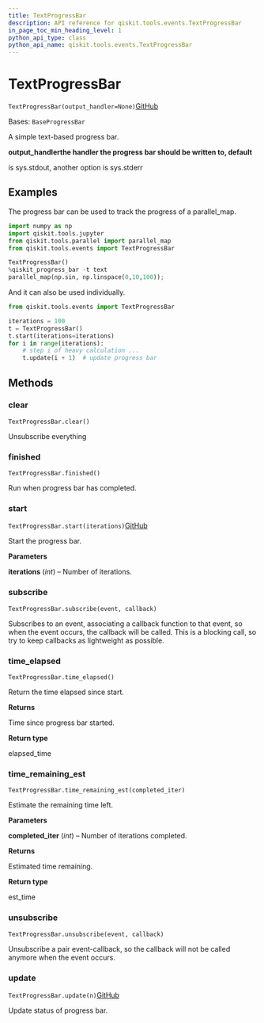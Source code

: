 ```yaml
---
title: TextProgressBar
description: API reference for qiskit.tools.events.TextProgressBar
in_page_toc_min_heading_level: 1
python_api_type: class
python_api_name: qiskit.tools.events.TextProgressBar
---
```


# TextProgressBar

<span id="qiskit.tools.events.TextProgressBar" />

`TextProgressBar(output_handler=None)`[GitHub](https://github.com/qiskit/qiskit/tree/stable/0.43/qiskit/tools/events/progressbar.py "view source code")

Bases: `BaseProgressBar`

A simple text-based progress bar.

**output\_handlerthe handler the progress bar should be written to, default**

is sys.stdout, another option is sys.stderr

## Examples

The progress bar can be used to track the progress of a parallel\_map.

```python
import numpy as np
import qiskit.tools.jupyter
from qiskit.tools.parallel import parallel_map
from qiskit.tools.events import TextProgressBar

TextProgressBar()
%qiskit_progress_bar -t text
parallel_map(np.sin, np.linspace(0,10,100));
```

And it can also be used individually.

```python
from qiskit.tools.events import TextProgressBar

iterations = 100
t = TextProgressBar()
t.start(iterations=iterations)
for i in range(iterations):
    # step i of heavy calculation ...
    t.update(i + 1)  # update progress bar
```

## Methods

<span id="qiskit-tools-events-textprogressbar-clear" />

### clear

<span id="qiskit.tools.events.TextProgressBar.clear" />

`TextProgressBar.clear()`

Unsubscribe everything

<span id="qiskit-tools-events-textprogressbar-finished" />

### finished

<span id="qiskit.tools.events.TextProgressBar.finished" />

`TextProgressBar.finished()`

Run when progress bar has completed.

<span id="qiskit-tools-events-textprogressbar-start" />

### start

<span id="qiskit.tools.events.TextProgressBar.start" />

`TextProgressBar.start(iterations)`[GitHub](https://github.com/qiskit/qiskit/tree/stable/0.43/qiskit/tools/events/progressbar.py "view source code")

Start the progress bar.

**Parameters**

**iterations** (*int*) – Number of iterations.

<span id="qiskit-tools-events-textprogressbar-subscribe" />

### subscribe

<span id="qiskit.tools.events.TextProgressBar.subscribe" />

`TextProgressBar.subscribe(event, callback)`

Subscribes to an event, associating a callback function to that event, so when the event occurs, the callback will be called. This is a blocking call, so try to keep callbacks as lightweight as possible.

<span id="qiskit-tools-events-textprogressbar-time-elapsed" />

### time\_elapsed

<span id="qiskit.tools.events.TextProgressBar.time_elapsed" />

`TextProgressBar.time_elapsed()`

Return the time elapsed since start.

**Returns**

Time since progress bar started.

**Return type**

elapsed\_time

<span id="qiskit-tools-events-textprogressbar-time-remaining-est" />

### time\_remaining\_est

<span id="qiskit.tools.events.TextProgressBar.time_remaining_est" />

`TextProgressBar.time_remaining_est(completed_iter)`

Estimate the remaining time left.

**Parameters**

**completed\_iter** (*int*) – Number of iterations completed.

**Returns**

Estimated time remaining.

**Return type**

est\_time

<span id="qiskit-tools-events-textprogressbar-unsubscribe" />

### unsubscribe

<span id="qiskit.tools.events.TextProgressBar.unsubscribe" />

`TextProgressBar.unsubscribe(event, callback)`

Unsubscribe a pair event-callback, so the callback will not be called anymore when the event occurs.

<span id="qiskit-tools-events-textprogressbar-update" />

### update

<span id="qiskit.tools.events.TextProgressBar.update" />

`TextProgressBar.update(n)`[GitHub](https://github.com/qiskit/qiskit/tree/stable/0.43/qiskit/tools/events/progressbar.py "view source code")

Update status of progress bar.

